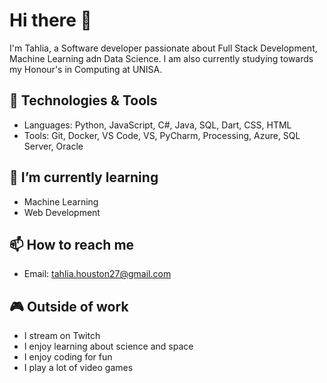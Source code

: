 # Hi there 👋

I'm Tahlia, a Software developer passionate about Full Stack Development, Machine Learning adn Data Science. I am also currently studying towards my Honour's in Computing at UNISA.

## 🔧 Technologies & Tools
- Languages: Python, JavaScript, C#, Java, SQL, Dart, CSS, HTML
- Tools: Git, Docker, VS Code, VS, PyCharm, Processing, Azure, SQL Server, Oracle

## 🌱 I’m currently learning
- Machine Learning
- Web Development

## 📫 How to reach me
- Email: tahlia.houston27@gmail.com

## 🎮 Outside of work
- I stream on Twitch 
- I enjoy learning about science and space
- I enjoy coding for fun
- I play a lot of video games
